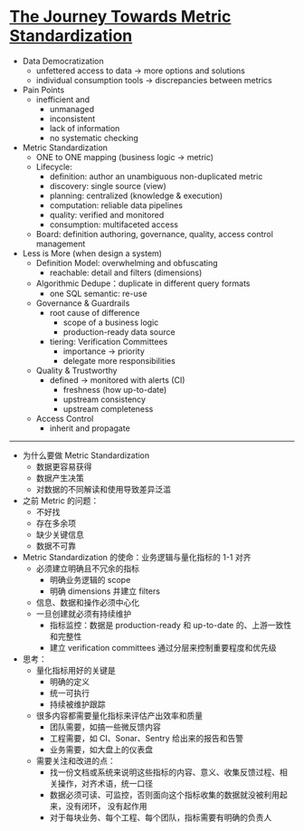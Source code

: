 # [The Journey Towards Metric Standardization](https://eng.uber.com/umetric/)

- Data Democratization
    - unfettered access to data -> more options and solutions
    - individual consumption tools -> discrepancies between metrics
- Pain Points
    - inefficient and 
        - unmanaged
        - inconsistent
        - lack of information 
        - no systematic checking
- Metric Standardization
    - ONE to ONE mapping (business logic -> metric)
    - Lifecycle:
        - definition: author an unambiguous non-duplicated metric
        - discovery: single source (view)
        - planning: centralized (knowledge & execution)
        - computation: reliable data pipelines
        - quality: verified and monitored
        - consumption: multifaceted access
    - Board: definition authoring, governance, quality, access control management
- Less is More (when design a system)
    - Definition Model: overwhelming and obfuscating
        - reachable: detail and filters (dimensions)
    - Algorithmic Dedupe：duplicate in different query formats
        - one SQL semantic: re-use
    - Governance & Guardrails
        - root cause of difference
            - scope of a business logic
            - production-ready data source
        - tiering: Verification Committees
            - importance -> priority
            - delegate more responsibilities
    - Quality & Trustworthy
        - defined -> monitored with alerts (CI)
            - freshness (how up-to-date)
            - upstream consistency
            - upstream completeness
    - Access Control
        - inherit and propagate

---

- 为什么要做 Metric Standardization
    - 数据更容易获得
    - 数据产生决策
    - 对数据的不同解读和使用导致差异泛滥
- 之前 Metric 的问题：
    - 不好找
    - 存在多余项
    - 缺少关键信息
    - 数据不可靠
- Metric Standardization 的使命：业务逻辑与量化指标的 1-1 对齐
    - 必须建立明确且不冗余的指标
        - 明确业务逻辑的 scope
        - 明确 dimensions 并建立 filters
    - 信息、数据和操作必须中心化
    - 一旦创建就必须有持续维护
        - 指标监控：数据是 production-ready 和 up-to-date 的、上游一致性和完整性
        - 建立 verification committees 通过分层来控制重要程度和优先级
- 思考：
    - 量化指标用好的关键是
        - 明确的定义
        - 统一可执行
        - 持续被维护跟踪
    - 很多内容都需要量化指标来评估产出效率和质量
        - 团队需要，如搞一些微反馈内容
        - 工程需要，如 CI、Sonar、Sentry 给出来的报告和告警
        - 业务需要，如大盘上的仪表盘
    - 需要关注和改进的点：
        - 找一份文档或系统来说明这些指标的内容、意义、收集反馈过程、相关操作，对齐术语，统一口径
        - 数据必须可读、可监控，否则面向这个指标收集的数据就没被利用起来，没有闭环， 没有起作用
        - 对于每块业务、每个工程、每个团队，指标需要有明确的负责人
